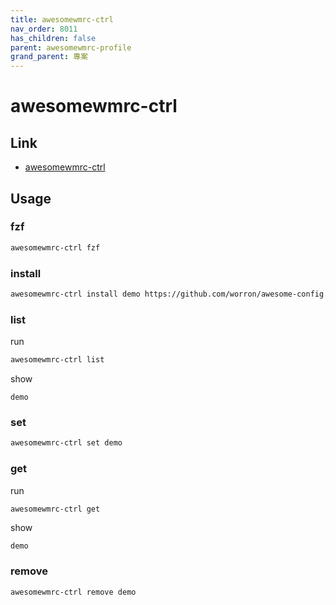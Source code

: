 ```yaml
---
title: awesomewmrc-ctrl
nav_order: 8011
has_children: false
parent: awesomewmrc-profile
grand_parent: 專案
---
```


# awesomewmrc-ctrl


## Link

* [awesomewmrc-ctrl](https://github.com/samwhelp/note-about-awesomewm/tree/gh-pages/_demo/project/awesomewmrc-profile/awesomewmrc-ctrl)


## Usage

### fzf

``` sh
awesomewmrc-ctrl fzf
```

### install

``` sh
awesomewmrc-ctrl install demo https://github.com/worron/awesome-config.git
```

### list

run

``` sh
awesomewmrc-ctrl list
```

show

```
demo
```

### set

``` sh
awesomewmrc-ctrl set demo
```


### get

run

``` sh
awesomewmrc-ctrl get
```

show

```
demo
```

### remove

``` sh
awesomewmrc-ctrl remove demo
```
